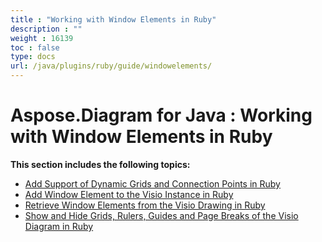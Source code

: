 ```yaml
---
title : "Working with Window Elements in Ruby" 
description : "" 
weight : 16139 
toc : false
type: docs
url: /java/plugins/ruby/guide/windowelements/
---
```


# Aspose.Diagram for Java : Working with Window Elements in Ruby


**This section includes the following topics:**

*   [Add Support of Dynamic Grids and Connection Points in Ruby](https://docs2.aspose.com/diagram/java/plugins/ruby/guide/windowelements/add+support+of+dynamic+grids+and+connection+points+in+ruby)
*   [Add Window Element to the Visio Instance in Ruby](https://docs2.aspose.com/diagram/java/plugins/ruby/guide/windowelements/add+window+element+to+the+visio+instance+in+ruby)
*   [Retrieve Window Elements from the Visio Drawing in Ruby](https://docs2.aspose.com/diagram/java/plugins/ruby/guide/windowelements/retrieve+window+elements+from+the+visio+drawing+in+ruby)
*   [Show and Hide Grids, Rulers, Guides and Page Breaks of the Visio Diagram in Ruby](https://docs2.aspose.com/diagram/java/plugins/ruby/guide/windowelements/show+and+hide+grids+rulers+guides+and+page+breaks+of+the+visio+diagram+in+ruby)

